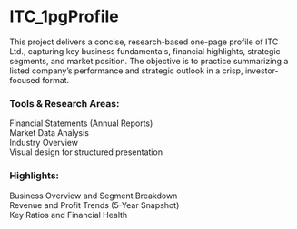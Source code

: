 # ITC_1pgProfile
This project delivers a concise, research-based one-page profile of ITC Ltd., capturing key business fundamentals, financial highlights, strategic segments, and market position. The objective is to practice summarizing a listed company’s performance and strategic outlook in a crisp, investor-focused format.

### Tools & Research Areas:
Financial Statements (Annual Reports)<br/>
Market Data Analysis<br/>
Industry Overview<br/>
Visual design for structured presentation<br/>

### Highlights:
Business Overview and Segment Breakdown<br/>
Revenue and Profit Trends (5-Year Snapshot)<br/>
Key Ratios and Financial Health<br/>
